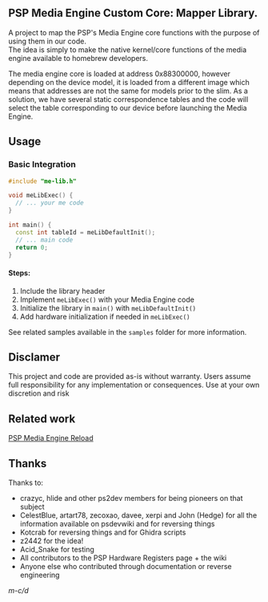 ## PSP Media Engine Custom Core: Mapper Library.
A project to map the PSP's Media Engine core functions with the purpose of using them in our code.  
The idea is simply to make the native kernel/core functions of the media engine available to homebrew developers.  

The media engine core is loaded at address 0x88300000, however depending on the device model, it is loaded from a different image which means that addresses are not the same for models prior to the slim.
As a solution, we have several static correspondence tables and the code will select the table corresponding to our device before launching the Media Engine.

## Usage

### Basic Integration
```cpp
#include "me-lib.h"

void meLibExec() {
  // ... your me code
}

int main() {
  const int tableId = meLibDefaultInit();
  // ... main code
  return 0;
}
```

#### Steps:
1. Include the library header
2. Implement `meLibExec()` with your Media Engine code
3. Initialize the library in `main()` with `meLibDefaultInit()`
4. Add hardware initialization if needed in `meLibExec()`
  
See related samples available in the `samples` folder for more information.

## Disclamer
This project and code are provided as-is without warranty. Users assume full responsibility for any implementation or consequences. Use at your own discretion and risk

## Related work
[PSP Media Engine Reload](https://github.com/mcidclan/psp-media-engine-reload)

## Thanks
Thanks to:
- crazyc, hlide and other ps2dev members for being pioneers on that subject
- CelestBlue, artart78, zecoxao, davee, xerpi and John (Hedge) for all the information available on psdevwiki and for reversing things
- Kotcrab for reversing things and for Ghidra scripts
- z2442 for the idea!
- Acid_Snake for testing
- All contributors to the PSP Hardware Registers page + the wiki
- Anyone else who contributed through documentation or reverse engineering

*m-c/d*

